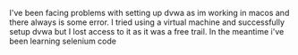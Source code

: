 I've been facing problems with setting up dvwa as im working in macos and there always is some error. I tried using a virtual machine and successfully setup
dvwa but I lost access to it as it was a free trail.
In the meantime i've been learning selenium code
